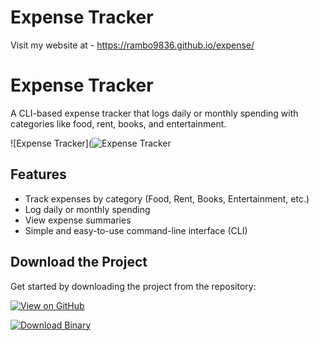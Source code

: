 # Expense Tracker
Visit my website at - https://rambo9836.github.io/expense/
# Expense Tracker

A CLI-based expense tracker that logs daily or monthly spending with categories like food, rent, books, and entertainment.

![Expense Tracker](![Expense Tracker](https://raw.githubusercontent.com/Rambo9836/expense/Screenshot.png)

## Features
- Track expenses by category (Food, Rent, Books, Entertainment, etc.)
- Log daily or monthly spending
- View expense summaries
- Simple and easy-to-use command-line interface (CLI)

## Download the Project
Get started by downloading the project from the repository:

[![View on GitHub](https://img.shields.io/badge/View%20on-GitHub-green?style=for-the-badge&logo=github)](https://github.com/Rambo9836/expense/blob/main/src/main.rs)

[![Download Binary](https://img.shields.io/badge/Download-Binary-green?style=for-the-badge)](https://github.com/Rambo9836/expense/raw/refs/heads/main/expense_tracker)


